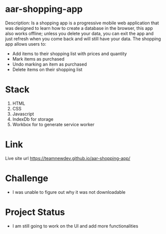 # aar-shopping-app

Description: Is a shopping app is a progressive mobile web application that was designed to learn how to create a database in the browser, this app also works offline; unless you delete your data, you can exit the app and just refresh when you come back and will still have your data.
The shopping app allows users to: 
- Add items to their shopping list with prices and quantity
- Mark items as purchased
- Undo marking an item as purchased
- Delete items on their shopping list

# Stack
1. HTML
2. CSS
3. Javascript
4. IndexDb for storage
5. Workbox for to generate service worker

# Link
Live site url 
https://teamnewdev.github.io/aar-shopping-app/

# Challenge
- I was unable to figure out why it was not downloadable

# Project Status
- I am still going to work on the UI and add more functionalities
